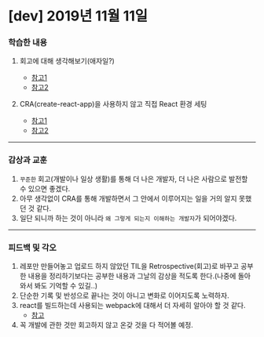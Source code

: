 # [dev] 2019년 11월 11일



### 학습한 내용

1. 회고에 대해 생각해보기(애자일?)
    - [참고1](https://github.com/JaeYeopHan/tip-archive/issues/8)
    - [참고2](http://egloos.zum.com/agile/v/5829827)
    
2. CRA(create-react-app)을 사용하지 않고 직접 React 환경 세팅
    - [참고1](https://velog.io/@jeff0720/React-%EA%B0%9C%EB%B0%9C-%ED%99%98%EA%B2%BD%EC%9D%84-%EA%B5%AC%EC%B6%95%ED%95%98%EB%A9%B4%EC%84%9C-%EB%B0%B0%EC%9A%B0%EB%8A%94-Webpack-%EA%B8%B0%EC%B4%88)
    - [참고2](https://velog.io/@yesdoing/%EB%82%B4%EB%A7%98%EB%8C%80%EB%A1%9C-%EB%A6%AC%EC%95%A1%ED%8A%B8-A-to-Z-1-9pjwz1o6ai)

---

### 감상과 교훈

1. `꾸준한` 회고(개발이나 일상 생활)를 통해 더 나은 개발자, 더 나은 사람으로 발전할 수 있으면 좋겠다.
2. 아무 생각없이 CRA를 통해 개발하면서 그 안에서 이루어지는 일을 거의 알지 못했던 것 같다.
3. 일단 되니까 하는 것이 아니라 `왜 그렇게 되는지 이해하는 개발자`가 되어야겠다.

---

### 피드백 및 각오

1. 레포만 만들어놓고 업로드 하지 않았던 TIL을 Retrospective(회고)로 바꾸고 공부한 내용을 정리하기보다는 공부한 내용과 그날의 감상을 적도록 한다.(나중에 돌아와서 봐도 기억할 수 있길..)
2. 단순한 기록 및 반성으로 끝나는 것이 아니고 변화로 이어지도록 노력하자.
3. react를 빌드하는데 사용되는 webpack에 대해서 더 자세히 알아야 할 것 같다.
    - [참고](https://joshua1988.github.io/webpack-guide/)
4. 꼭 개발에 관한 것만 회고하지 않고 온갖 것을 다 적어볼 예정.  


    
